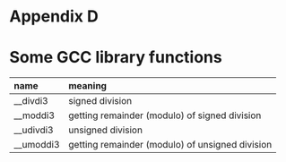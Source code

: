 # Appendix D
# Some GCC library functions

name        | meaning
:-----------|:---------------------------------------------
\__divdi3   | signed division
\__moddi3   | getting remainder (modulo) of signed division
\__udivdi3  | unsigned division
\__umoddi3  | getting remainder (modulo) of unsigned division
